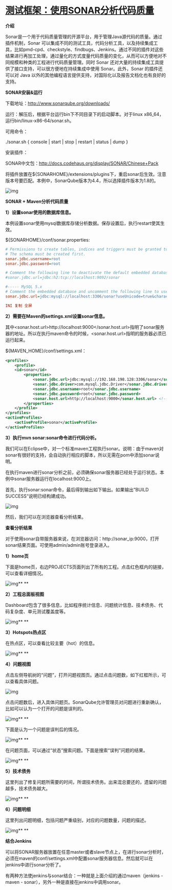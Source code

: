 # [测试框架：使用SONAR分析代码质量](https://www.cnblogs.com/topplay/p/3945013.html)

**介绍**

Sonar是一个用于代码质量管理的开源平台，用于管理Java源代码的质量。通过插件机制，Sonar 可以集成不同的测试工具，代码分析工具，以及持续集成工具，比如pmd-cpd、checkstyle、findbugs、Jenkins。通过不同的插件对这些结果进行再加工处理，通过量化的方式度量代码质量的变化，从而可以方便地对不同规模和种类的工程进行代码质量管理。同时 Sonar 还对大量的持续集成工具提供了接口支持，可以很方便地在持续集成中使用 Sonar。此外，Sonar 的插件还可以对 Java 以外的其他编程语言提供支持，对国际化以及报告文档化也有良好的支持。 

**SONAR安装&运行**

下载地址：http://www.sonarqube.org/downloads/ 

运行：解压后，根据平台运行bin下不同目录下的启动脚本。对于linux x86_64，运行bin/linux-x86-64/sonar.sh。

可用命令：

./sonar.sh { console | start | stop | restart | status | dump }

安装插件：

SONAR中文包：http://docs.codehaus.org/display/SONAR/Chinese+Pack

将插件放置在${SONARHOME}/extensions/plugins下，重启sonar后生效。注意版本号要匹配。本例中，SonarQube版本为4.4，所以选择插件版本为1.8的。

![img](https://images0.cnblogs.com/blog/651308/201408/291612345795499.png)

 

**SONAR + Maven分析代码质量**

**1）设置sonar使用的数据库信息。**

本例设置sonar使用mysql数据库存储分析数据。保存设置后，执行restart使其生效。

${SONARHOME}/conf/sonar.properties:

```ini
# Permissions to create tables, indices and triggers must be granted to JDBC user.
# The schema must be created first.
sonar.jdbc.username=root
sonar.jdbc.password=root

# Comment the following line to deactivate the default embedded database.
#sonar.jdbc.url=jdbc:h2:tcp://localhost:9092/sonar

#----- MySQL 5.x
# Comment the embedded database and uncomment the following line to use MySQL
sonar.jdbc.url=jdbc:mysql://localhost:3306/sonar?useUnicode=true&characterEncoding=utf8&rewriteBatchedStatements=true

INI 复制 全屏
```

**2）需要在Maven的settings.xml设置sonar信息。**

其中<sonar.host.url>http://localhost:9000</sonar.host.url>指明了sonar服务器的地址。所以在执行maven命令的时候，<sonar.host.url>指明的服务器必须已运行起来。

${MAVEN_HOME}/conf/settings.xml：

```xml
<profiles>
    <profile>
	<id>sonar</id>
        <properties>
            <sonar.jdbc.url>jdbc:mysql://192.168.198.128:3306/sonar</sonar.jdbc.url>
            <sonar.jdbc.driver>com.mysql.jdbc.Driver</sonar.jdbc.driver>
            <sonar.jdbc.username>root</sonar.jdbc.username>
            <sonar.jdbc.password>root</sonar.jdbc.password>
            <sonar.host.url>http://localhost:9000</sonar.host.url> <!-- Sonar服务器访问地址 -->
        </properties>
    </profile>
</profiles>
<activeProfiles>
    <activeProfile>sonar</activeProfile>
</activeProfiles>
```

**3）执行mvn sonar:sonar命令进行代码分析。**

我们可以在Eclipse中，对一个标准maven工程执行sonar。说明：由于maven对sonar有很好的支持，会自动执行相应的脚本，所以无需在pom中添加sonar说明。

在执行maven进行sonar分析之前，必须确保sonar服务器已经处于运行状态。本例中sonar服务器运行在localhost:9000上。

首先，执行sonar:sonar命令，最后得到输出如下输出。如果输出”BUILD SUCCESS“说明已经构建成功。

![img](https://images0.cnblogs.com/blog/651308/201408/291612353605627.png)

然后，我们可以在浏览器查看分析结果。

**查看分析结果**

对于使用sonar自带服务器来说，在浏览器访问：http://sonar_ip:9000，打开sonar结果页面。可使用admin/admin账号登录进入。

**1）home页**

下面是home页，右边PROJECTS页面列出了所有的工程。点击红色框内的链接，可以查看详细情况。

![img](https://images0.cnblogs.com/blog/651308/201408/291612361415754.png)**
**

**2）工程总面板视图**

Dashboard包含了很多信息，比如程序统计信息、问题统计信息、技术债务、代码复杂度、单元测试覆盖度等。

![img](https://images0.cnblogs.com/blog/651308/201408/291612373916039.png)**
**

**3）Hotspots热点区**

在热点区，可以查看比较主要（hot）的信息。

![img](https://images0.cnblogs.com/blog/651308/201408/291612382355382.png)**
**

**4）问题视图**

点击左侧导航树的“问题”，打开问题视图页。通过点击问题数，如下红框所示，可以查看具体问题。

![img](https://images0.cnblogs.com/blog/651308/201408/291612387204066.png)

点击问题数后，进入具体问题页。SonarQube允许管理员对问题进行重新确认，比如可以认为一个打开的问题是误判的。

![img](https://images0.cnblogs.com/blog/651308/201408/291612396262624.png)**
**

下面是认为一个问题是误判后的情况。

![img](https://images0.cnblogs.com/blog/651308/201408/291612400798552.png)**
**

在问题页面，可以通过“状态”搜索问题。下面是搜索“误判”问题的结果。

![img](https://images0.cnblogs.com/blog/651308/201408/291612409386422.png)**
**

**5）技术债务**

这里列出了修复问题所需要的时间，所谓技术债务。出来混总要还的，遗留的问题越多，技术债务越大。

![img](https://images0.cnblogs.com/blog/651308/201408/291612417359779.png)**
**

**6）问题明细**

这里列出问题明细，包括问题严重级别，对应的问题数量，问题的描述。

![img](https://images0.cnblogs.com/blog/651308/201408/291612423768650.png)**
**

**结合Jenkins**

可以将SONAR服务器放置在任意master或者slave节点上，在进行sonar分析时，必须在maven的conf/settings.xml中配置sonar服务器信息。然后就可以在jenkins中进行sonar分析了。

有两种方法使jenkins与sonar结合：一种就是上面介绍的通过maven（jenkins -maven - sonar），另外一种是直接在jenkins中调用sonar。